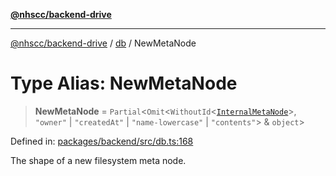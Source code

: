 [**@nhscc/backend-drive**](../../README.md)

***

[@nhscc/backend-drive](../../README.md) / [db](../README.md) / NewMetaNode

# Type Alias: NewMetaNode

> **NewMetaNode** = `Partial`\<`Omit`\<`WithoutId`\<[`InternalMetaNode`](InternalMetaNode.md)\>, `"owner"` \| `"createdAt"` \| `"name-lowercase"` \| `"contents"`\> & `object`\>

Defined in: [packages/backend/src/db.ts:168](https://github.com/nhscc/drive.api.hscc.bdpa.org/blob/df5b4b7c72e05ed9c30cb0da8579abce7387b8fa/packages/backend/src/db.ts#L168)

The shape of a new filesystem meta node.
